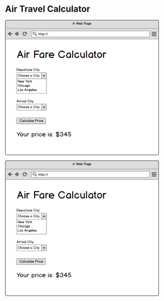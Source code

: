 # Air Travel Calculator



![](wireframes/air-travel-calculator-01.png)

![](wireframes/air-travel-calculator-01.png)
